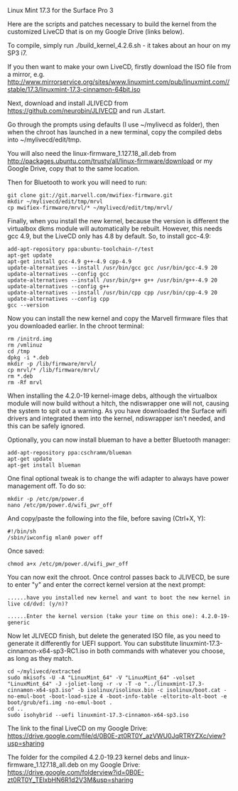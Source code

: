 Linux Mint 17.3 for the Surface Pro 3

Here are the scripts and patches necessary to build the kernel from the customized LiveCD that is on my Google Drive (links below).

To compile, simply run ./build_kernel_4.2.6.sh - it takes about an hour on my SP3 i7.

If you then want to make your own LiveCD, firstly download the ISO file from a mirror, e.g. http://www.mirrorservice.org/sites/www.linuxmint.com/pub/linuxmint.com//stable/17.3/linuxmint-17.3-cinnamon-64bit.iso

Next, download and install JLIVECD from https://github.com/neurobin/JLIVECD and run JLstart.

Go through the prompts using defaults (I use ~/mylivecd as folder), then when the chroot has launched in a new terminal, copy the compiled debs into ~/mylivecd/edit/tmp.

You will also need the linux-firmware_1.127.18_all.deb from http://packages.ubuntu.com/trusty/all/linux-firmware/download or my Google Drive, copy that to the same location.

Then for Bluetooth to work you will need to run:

```
git clone git://git.marvell.com/mwifiex-firmware.git  
mkdir ~/mylivecd/edit/tmp/mrvl
cp mwifiex-firmware/mrvl/* ~/mylivecd/edit/tmp/mrvl/
```

Finally, when you install the new kernel, because the version is different the virtualbox dkms module will automatically be rebuilt. However, this needs gcc 4.9, but the LiveCD only has 4.8 by default. So, to install gcc-4.9:

```
add-apt-repository ppa:ubuntu-toolchain-r/test
apt-get update
apt-get install gcc-4.9 g++-4.9 cpp-4.9
update-alternatives --install /usr/bin/gcc gcc /usr/bin/gcc-4.9 20
update-alternatives --config gcc
update-alternatives --install /usr/bin/g++ g++ /usr/bin/g++-4.9 20
update-alternatives --config g++
update-alternatives --install /usr/bin/cpp cpp /usr/bin/cpp-4.9 20
update-alternatives --config cpp
gcc --version
```

Now you can install the new kernel and copy the Marvell firmware files that you downloaded earlier. In the chroot terminal:

```
rm /initrd.img
rm /vmlinuz
cd /tmp
dpkg -i *.deb
mkdir -p /lib/firmware/mrvl/  
cp mrvl/* /lib/firmware/mrvl/ 
rm *.deb
rm -Rf mrvl
```

When installing the 4.2.0-19 kernel-image debs, although the virtualbox module will now build without a hitch, the ndiswrapper one will not, causing the system to spit out a warning. As you have downloaded the Surface wifi drivers and integrated them into the kernel, ndiswrapper isn't needed, and this can be safely ignored.

Optionally, you can now install blueman to have a better Bluetooth manager:

```
add-apt-repository ppa:cschramm/blueman
apt-get update
apt-get install blueman
```

One final optional tweak is to change the wifi adapter to always have power management off. To do so:

```
mkdir -p /etc/pm/power.d
nano /etc/pm/power.d/wifi_pwr_off
```

And copy/paste the following into the file, before saving (Ctrl+X, Y):

```
#!/bin/sh
/sbin/iwconfig mlan0 power off
```

Once saved:
```
chmod a+x /etc/pm/power.d/wifi_pwr_off
```

You can now exit the chroot. Once control passes back to JLIVECD, be sure to enter "y" and enter the correct kernel version at the next prompt:

```
......have you installed new kernel and want to boot the new kernel in live cd/dvd: (y/n)?

......Enter the kernel version (take your time on this one): 4.2.0-19-generic
```

Now let JLIVECD finish, but delete the generated ISO file, as you need to generate it differently for UEFI support. You can substitute linuxmint-17.3-cinnamon-x64-sp3-RC1.iso in both commands with whatever you choose, as long as they match.

```
cd ~/mylivecd/extracted
sudo mkisofs -U -A "LinuxMint_64" -V "LinuxMint_64" -volset "LinuxMint_64" -J -joliet-long -r -v -T -o "../linuxmint-17.3-cinnamon-x64-sp3.iso" -b isolinux/isolinux.bin -c isolinux/boot.cat -no-emul-boot -boot-load-size 4 -boot-info-table -eltorito-alt-boot -e boot/grub/efi.img -no-emul-boot .
cd ..
sudo isohybrid --uefi linuxmint-17.3-cinnamon-x64-sp3.iso
```


The link to the final LiveCD on my Google Drive: https://drive.google.com/file/d/0B0E-zt0RT0Y_azVWU0JqRTRYZXc/view?usp=sharing

The folder for the compiled 4.2.0-19.23 kernel debs and linux-firmware_1.127.18_all.deb on my Google Drive: https://drive.google.com/folderview?id=0B0E-zt0RT0Y_TElxbHN6R1d2V3M&usp=sharing

